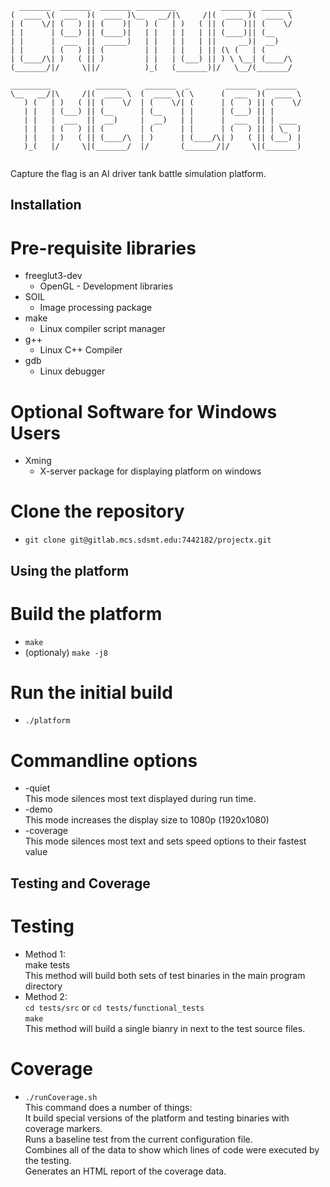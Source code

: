 ```
  _______  _______  _______ _________          _______  _______   
(  ____ \(  ___  )(  ____ )\__   __/|\     /|(  ____ )(  ____ \  
| (    \/| (   ) || (    )|   ) (   | )   ( || (    )|| (    \/  
| |      | (___) || (____)|   | |   | |   | || (____)|| (__      
| |      |  ___  ||  _____)   | |   | |   | ||     __)|  __)     
| |      | (   ) || (         | |   | |   | || (\ (   | (        
| (____/\| )   ( || )         | |   | (___) || ) \ \__| (____/\  
(_______/|/     \||/          )_(   (_______)|/   \__/(_______/  
                                                                 
_________          _______    _______  _        _______  _______ 
\__   __/|\     /|(  ____ \  (  ____ \( \      (  ___  )(  ____ \
   ) (   | )   ( || (    \/  | (    \/| (      | (   ) || (    \/
   | |   | (___) || (__      | (__    | |      | (___) || |      
   | |   |  ___  ||  __)     |  __)   | |      |  ___  || | ____ 
   | |   | (   ) || (        | (      | |      | (   ) || | \_  )
   | |   | )   ( || (____/\  | )      | (____/\| )   ( || (___) |
   )_(   |/     \|(_______/  |/       (_______/|/     \|(_______)
                                                                 
```
  
Capture the flag is an AI driver tank battle simulation platform.  
  
## Installation  
# Pre-requisite libraries  
  * freeglut3-dev
    * OpenGL - Development libraries
  * SOIL  
    * Image processing package  
  * make
    * Linux compiler script manager
  * g++
    * Linux C++ Compiler
  * gdb
    * Linux debugger
  
# Optional Software for Windows Users  
  * Xming  
    * X-server package for displaying platform on windows
  
# Clone the repository  
  * ```git clone git@gitlab.mcs.sdsmt.edu:7442182/projectx.git```  

## Using the platform  
# Build the platform  
  * ```make```  
  * (optionaly) ```make -j8```  

# Run the initial build  
  * ```./platform```  
  
# Commandline options  
  * -quiet  
    This mode silences most text displayed during run time.  
  * -demo  
    This mode increases the display size to 1080p (1920x1080)  
  * -coverage  
    This mode silences most text and sets speed options to their fastest value  
  
## Testing and Coverage  
# Testing  
  * Method 1:  
    make tests  
    This method will build both sets of test binaries in the main program directory  
  * Method 2:  
    ```cd tests/src``` or ```cd tests/functional_tests```  
    ```make```  
    This method will build a single bianry in next to the test source files.  
  
# Coverage  
  * ```./runCoverage.sh```  
    This command does a number of things:  
      It build special versions of the platform and testing binaries with coverage markers.  
      Runs a baseline test from the current configuration file.  
      Combines all of the data to show which lines of code were executed by the testing.  
      Generates an HTML report of the coverage data.  
